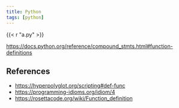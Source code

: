 ```yaml
---
title: Python
tags: [python]
---
```


{{< r "a.py" >}}

<https://docs.python.org/reference/compound_stmts.html#function-definitions>

## References

- <https://hyperpolyglot.org/scripting#def-func>
- <https://programming-idioms.org/idiom/4>
- <https://rosettacode.org/wiki/Function_definition>
